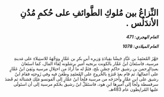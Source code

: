 <h1 dir="rtl">النِّزاعُ بين مُلوكِ الطَّوائفِ على حُكمِ مُدُنِ الأندَلُس .</h1>

<h5 dir="rtl">العام الهجري:  471

العام الميلادي: 1078

</h5>

<p dir="rtl">جَهَّزَ المُعتَمِدُ بن عَبَّادٍ جَيشًا بقِيادَةِ وَزيرِه أبي بكرِ بن عَمَّارٍ ووَجَّهَهُ للاستِيلاءِ على مَدينةِ مرسية، فاستَعانَ ابنُ عَمَّار بالكونت برنجيه أَميرِ برشلونه لِقاءَ المال، كما استَعانَ بعبدِالرحمن بن رشيق حاكمِ حِصْنِ بلج، فتَمَّ له ما أَرادَ من احتِلالِ مرسية وبَقِيَ ابنُ عَمَّارٍ على أَعمالِها، ثم قام بعدَ فَترَةٍ بالخُروجِ على المُعتَمِدِ وطَعَنَ فيه وفي زَوجتِه فقامَ ابنُ رشيق على ابنِ عمَّارٍ وأَخرَجَه من مرسية فلَجأَ ابنُ عمَّارٍ إلى ألفونسو مَلِكِ قشتالة ثم قَصَدَ سرقسطة ولَجأَ إلى أَميرِها ابنِ هود، فاستَقَلَّ ابنُ رشيق بحُكمِ مرسية إلى أن استَولَى عليها المُرابِطون عام 483هـ.</p></br>
